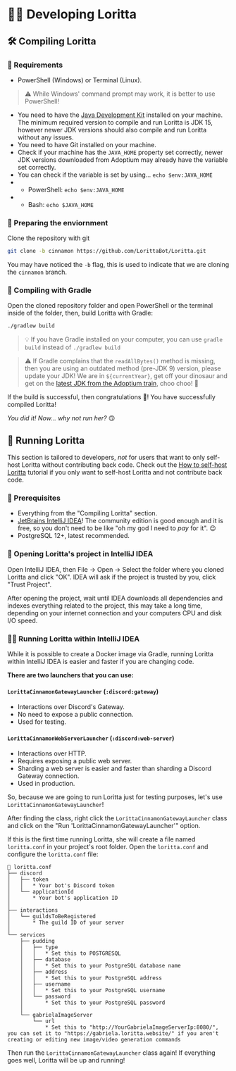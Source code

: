 # 👩‍💻 Developing Loritta

## 🛠️ Compiling Loritta

### 👷 Requirements

* PowerShell (Windows) or Terminal (Linux).
> ⚠️ While Windows' command prompt may work, it is better to use PowerShell!
* You need to have the [Java Development Kit](https://adoptium.net/) installed on your machine. The minimum required version to compile and run Loritta is JDK 15, however newer JDK versions should also compile and run Loritta without any issues.
* You need to have Git installed on your machine.
* Check if your machine has the `JAVA_HOME` property set correctly, newer JDK versions downloaded from Adoptium may already have the variable set correctly.
* You can check if the variable is set by using... `echo $env:JAVA_HOME` 
* * PowerShell: `echo $env:JAVA_HOME`
* * Bash: `echo $JAVA_HOME`

### 🧹 Preparing the enviornment 

Clone the repository with git

```bash
git clone -b cinnamon https://github.com/LorittaBot/Loritta.git
```

You may have noticed the `-b` flag, this is used to indicate that we are cloning the `cinnamon` `b`ranch.

### 🐘 Compiling with Gradle

Open the cloned repository folder and open PowerShell or the terminal inside of the folder, then, build Loritta with Gradle:
   
```bash
./gradlew build
```
   
> 💡 If you have Gradle installed on your computer, you can use `gradle build` instead of `./gradlew build`

> ⚠️ If Gradle complains that the `readAllBytes()` method is missing, then you are using an outdated method (pre-JDK 9) version, please update your JDK! We are in `${currentYear}`, get off your dinosaur and get on the [latest JDK from the Adoptium train](https://adoptium.net/), choo choo! 🚄

If the build is successful, then congratulations 🎉! You have successfully compiled Loritta!

*You did it! Now... why not run her?* 🙃

## 💫 Running Loritta

This section is tailored to developers, *not* for users that want to only self-host Loritta without contributing back code. Check out the [How to self-host Loritta](SELF-HOSTING.md) tutorial if you only want to self-host Loritta and not contribute back code.

### 👷 Prerequisites

* Everything from the "Compiling Loritta" section.
* [JetBrains IntelliJ IDEA](https://www.jetbrains.com/pt-br/idea/)! The community edition is good enough and it is free, so you don't need to be like "oh my god I need to *pay* for it". 😉
* PostgreSQL 12+, latest recommended.

### 🧹 Opening Loritta's project in IntelliJ IDEA

Open IntelliJ IDEA, then File -> Open -> Select the folder where you cloned Loritta and click "OK". IDEA will ask if the project is trusted by you, click "Trust Project".

After opening the project, wait until IDEA downloads all dependencies and indexes everything related to the project, this may take a long time, depending on your internet connection and your computers CPU and disk I/O speed.

### 🏃‍♂️ Running Loritta within IntelliJ IDEA

While it is possible to create a Docker image via Gradle, running Loritta within IntelliJ IDEA is easier and faster if you are changing code.

**There are two launchers that you can use:**

#### `LorittaCinnamonGatewayLauncher` (`:discord:gateway`)
* Interactions over Discord's Gateway.
* No need to expose a public connection.
* Used for testing.

#### `LorittaCinnamonWebServerLauncher` (`:discord:web-server`)
* Interactions over HTTP.
* Requires exposing a public web server.
* Sharding a web server is easier and faster than sharding a Discord Gateway connection.
* Used in production.

So, because we are going to run Loritta just for testing purposes, let's use `LorittaCinnamonGatewayLauncher`!

After finding the class, right click the `LorittaCinnamonGatewayLauncher` class and click on the "Run 'LorittaCinnamonGatewayLauncher'" option.

If this is the first time running Loritta, she will create a file named `loritta.conf` in your project's root folder. Open the `loritta.conf` and configure the `loritta.conf` file:

```ascii
📄 loritta.conf
├── discord
│   ├── token
│   │   * Your bot's Discord token
│   └── applicationId
│       * Your bot's application ID
│
├── interactions
│   └── guildsToBeRegistered
│       * The guild ID of your server
│
└── services
    ├── pudding
    │   ├── type
    │   │   * Set this to POSTGRESQL
    │   ├── database
    │   │   * Set this to your PostgreSQL database name
    │   ├── address
    │   │   * Set this to your PostgreSQL address
    │   ├── username
    │   │   * Set this to your PostgreSQL username
    │   └── password
    │       * Set this to your PostgreSQL password
    │
    └── gabrielaImageServer
        └── url
            * Set this to "http://YourGabrielaImageServerIp:8080/", you can set it to "https://gabriela.loritta.website/" if you aren't creating or editing new image/video generation commands
```

Then run the `LorittaCinnamonGatewayLauncher` class again! If everything goes well, Loritta will be up and running!
